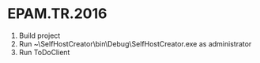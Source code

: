 # EPAM.TR.2016

1. Build project
2. Run ~\SelfHostCreator\bin\Debug\SelfHostCreator.exe as administrator
3. Run ToDoClient
